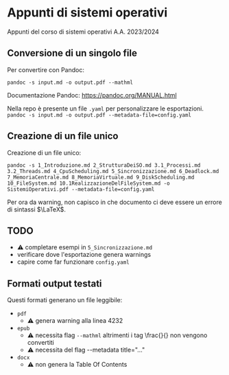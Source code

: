 # Appunti di sistemi operativi

Appunti del corso di sistemi operativi A.A. 2023/2024

## Conversione di un singolo file

Per convertire con Pandoc:

`pandoc -s input.md -o output.pdf --mathml`

Documentazione Pandoc: <https://pandoc.org/MANUAL.html>

Nella repo è presente un file `.yaml` per personalizzare le esportazioni.
`pandoc -s input.md -o output.pdf --metadata-file=config.yaml`

## Creazione di un file unico 

Creazione di un file unico:

`pandoc -s 1_Introduzione.md 2_StrutturaDeiSO.md 3.1_Processi.md 3.2_Threads.md 4_CpuScheduling.md 5_Sincronizzazione.md 6_Deadlock.md 7_MemoriaCentrale.md 8_MemoriaVirtuale.md 9_DiskScheduling.md 10_FileSystem.md 10.1RealizzazioneDelFileSystem.md -o SistemiOperativi.pdf --metadata-file=config.yaml`

Per ora da warning, non capisco in che documento ci deve essere un errore di sintassi $\LaTeX$.

## TODO

- ⚠️ completare esempi in `5_Sincronizzazione.md`
- verificare dove l'esportazione genera warnings
- capire come far funzionare `config.yaml`

## Formati output testati

Questi formati generano un file leggibile:

- `pdf`
  - ⚠️ genera warning alla linea 4232
- `epub` 
  - ⚠️ necessita flag `--mathml` altrimenti i tag \frac{}{} non vengono convertiti
  - ⚠️ necessita del flag --metadata title="..."
- `docx` 
  - ⚠️ non genera la Table Of Contents